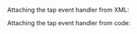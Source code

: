 Attaching the tap event handler from XML:
<snippet id='button-tap-event-xml'/>

Attaching the tap event handler from code:
<snippet id='button-tap-event-code'/>